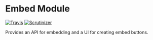 # Embed Module

[![Travis](https://img.shields.io/travis/drupal-media/embed.svg)](https://travis-ci.org/drupal-media/embed) [![Scrutinizer](https://img.shields.io/scrutinizer/g/drupal-media/embed.svg)](https://scrutinizer-ci.com/g/drupal-media/embed)

Provides an API for embedding and a UI for creating embed buttons.
